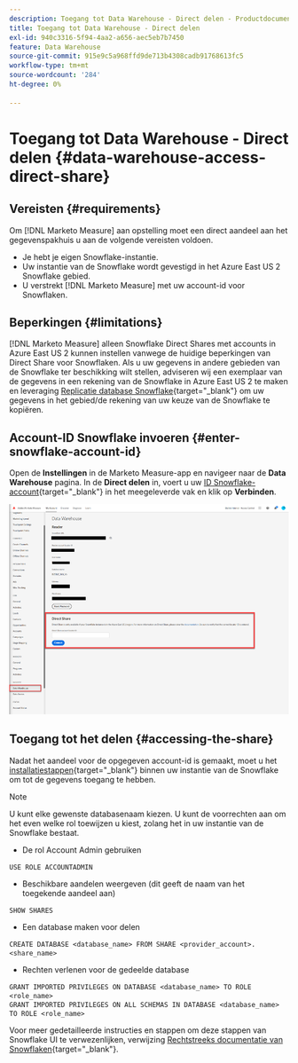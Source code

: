 ```yaml
---
description: Toegang tot Data Warehouse - Direct delen - Productdocumentatie
title: Toegang tot Data Warehouse - Direct delen
exl-id: 940c3316-5f94-4aa2-a656-aec5eb7b7450
feature: Data Warehouse
source-git-commit: 915e9c5a968ffd9de713b4308cadb91768613fc5
workflow-type: tm+mt
source-wordcount: '284'
ht-degree: 0%

---
```


# Toegang tot Data Warehouse - Direct delen {#data-warehouse-access-direct-share}

## Vereisten {#requirements}

Om [!DNL Marketo Measure] aan opstelling moet een direct aandeel aan het gegevenspakhuis u aan de volgende vereisten voldoen.

* Je hebt je eigen Snowflake-instantie.
* Uw instantie van de Snowflake wordt gevestigd in het Azure East US 2 Snowflake gebied.
* U verstrekt [!DNL Marketo Measure] met uw account-id voor Snowflaken.

## Beperkingen {#limitations}

[!DNL Marketo Measure] alleen Snowflake Direct Shares met accounts in Azure East US 2 kunnen instellen vanwege de huidige beperkingen van Direct Share voor Snowflaken. Als u uw gegevens in andere gebieden van de Snowflake ter beschikking wilt stellen, adviseren wij een exemplaar van de gegevens in een rekening van de Snowflake in Azure East US 2 te maken en leveraging [Replicatie database Snowflake](https://docs.snowflake.com/en/user-guide/database-replication-intro.html){target="_blank"} om uw gegevens in het gebied/de rekening van uw keuze van de Snowflake te kopiëren.

## Account-ID Snowflake invoeren {#enter-snowflake-account-id}

Open de **Instellingen** in de Marketo Measure-app en navigeer naar de **Data Warehouse** pagina. In de **Direct delen** in, voert u uw [ID Snowflake-account](https://docs.snowflake.com/en/user-guide/admin-account-identifier.html){target="_blank"} in het meegeleverde vak en klik op **Verbinden**.

![](assets/data-warehouse-access-direct-share-1.png)

## Toegang tot het delen {#accessing-the-share}

Nadat het aandeel voor de opgegeven account-id is gemaakt, moet u het [installatiestappen](https://docs.snowflake.com/en/user-guide/data-share-consumers.html){target="_blank"} binnen uw instantie van de Snowflake om tot de gegevens toegang te hebben.

>[!NOTE]
>
>U kunt elke gewenste databasenaam kiezen. U kunt de voorrechten aan om het even welke rol toewijzen u kiest, zolang het in uw instantie van de Snowflake bestaat.

* De rol Account Admin gebruiken

```
USE ROLE ACCOUNTADMIN
```

* Beschikbare aandelen weergeven (dit geeft de naam van het toegekende aandeel aan)

```
SHOW SHARES
```

* Een database maken voor delen

```
CREATE DATABASE <database_name> FROM SHARE <provider_account>.<share_name>
```

* Rechten verlenen voor de gedeelde database

```
GRANT IMPORTED PRIVILEGES ON DATABASE <database_name> TO ROLE <role_name>
GRANT IMPORTED PRIVILEGES ON ALL SCHEMAS IN DATABASE <database_name> TO ROLE <role_name>
```

Voor meer gedetailleerde instructies en stappen om deze stappen van Snowflake UI te verwezenlijken, verwijzing [Rechtstreeks documentatie van Snowflaken](https://docs.snowflake.com/en/user-guide/data-share-consumers.html){target="_blank"}.
